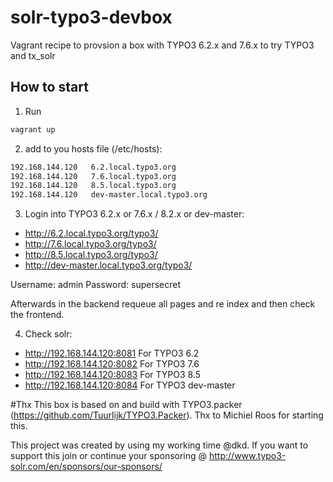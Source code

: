 # solr-typo3-devbox

Vagrant recipe to provsion a box with TYPO3 6.2.x and 7.6.x to try TYPO3 and tx_solr

## How to start

1. Run 

```bash
vagrant up
```

2. add to you hosts file (/etc/hosts):

```bash
192.168.144.120   6.2.local.typo3.org
192.168.144.120   7.6.local.typo3.org
192.168.144.120   8.5.local.typo3.org
192.168.144.120	  dev-master.local.typo3.org
```

3. Login into TYPO3 6.2.x or 7.6.x / 8.2.x or dev-master:

* http://6.2.local.typo3.org/typo3/
* http://7.6.local.typo3.org/typo3/
* http://8.5.local.typo3.org/typo3/
* http://dev-master.local.typo3.org/typo3/


Username: admin
Password: supersecret

Afterwards in the backend requeue all pages and re index and then check the frontend.


4. Check solr:

* http://192.168.144.120:8081 For TYPO3 6.2
* http://192.168.144.120:8082 For TYPO3 7.6
* http://192.168.144.120:8083 For TYPO3 8.5
* http://192.168.144.120:8084 For TYPO3 dev-master


#Thx 
This box is based on and build with TYPO3.packer (https://github.com/Tuurlijk/TYPO3.Packer).
Thx to Michiel Roos for starting this.

This project was created by using my working time @dkd. If you want to support this join or
continue your sponsoring @ http://www.typo3-solr.com/en/sponsors/our-sponsors/


